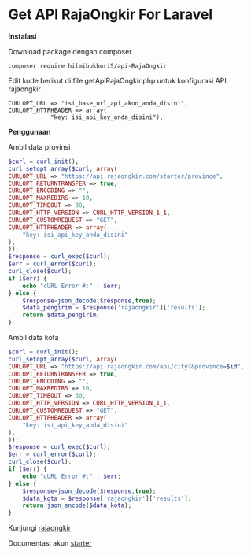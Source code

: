 # Get API RajaOngkir For Laravel


**Instalasi**

Download package dengan composer
```
composer require hilmibukhori5/api-RajaOngkir
```

Edit kode berikut di file getApiRajaOngkir.php untuk konfigurasi API rajaongkir
```
CURLOPT_URL => "isi_base_url_api_akun_anda_disini", 
CURLOPT_HTTPHEADER => array(
            "key: isi_api_key_anda_disini"),
```

**Penggunaan**

Ambil data provinsi
```php
$curl = curl_init();
curl_setopt_array($curl, array(
CURLOPT_URL => "https://api.rajaongkir.com/starter/province",
CURLOPT_RETURNTRANSFER => true,
CURLOPT_ENCODING => "",
CURLOPT_MAXREDIRS => 10,
CURLOPT_TIMEOUT => 30,
CURLOPT_HTTP_VERSION => CURL_HTTP_VERSION_1_1,
CURLOPT_CUSTOMREQUEST => "GET",
CURLOPT_HTTPHEADER => array(
    "key: isi_api_key_anda_disini"
),
));
$response = curl_exec($curl);
$err = curl_error($curl);
curl_close($curl);
if ($err) {
    echo "cURL Error #:" . $err;
} else {
    $response=json_decode($response,true);
    $data_pengirim = $response['rajaongkir']['results'];
    return $data_pengirim;
}
```

Ambil data kota
```php
$curl = curl_init();
curl_setopt_array($curl, array(
CURLOPT_URL => "https://api.rajaongkir.com/api/city?&province=$id",
CURLOPT_RETURNTRANSFER => true,
CURLOPT_ENCODING => "",
CURLOPT_MAXREDIRS => 10,
CURLOPT_TIMEOUT => 30,
CURLOPT_HTTP_VERSION => CURL_HTTP_VERSION_1_1,
CURLOPT_CUSTOMREQUEST => "GET",
CURLOPT_HTTPHEADER => array(
    "key: isi_api_key_anda_disini"
),
));
$response = curl_exec($curl);
$err = curl_error($curl);
curl_close($curl);
if ($err) {
    echo "cURL Error #:" . $err;
} else {
    $response=json_decode($response,true);
    $data_kota = $response['rajaongkir']['results'];
    return json_encode($data_kota);
}
```

Kunjungi [rajaongkir](http://rajaongkir.com/)

Documentasi akun [starter](http://rajaongkir.com/dokumentasi/starter)